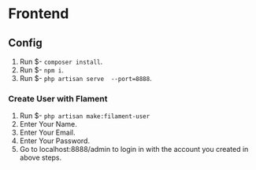# Frontend

## Config

1. Run $- `composer install`.
2. Run $- `npm i`.
3. Run $- `php artisan serve  --port=8888`.

### Create User with Flament

1. Run $- `php artisan make:filament-user`
2. Enter Your Name.
3. Enter Your Email.
4. Enter Your Password.
4. Go to localhost:8888/admin to login in with the account you created in above steps.
